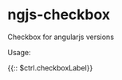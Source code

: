 # ngjs-checkbox
Checkbox for angularjs versions

Usage:

<div ngjs-checkbox
  checked-value="$ctrl.isChecked"
  on-checked="vm.onChecked()"
  allow-label-clicks="true"
  tag-label="{{$ctrl.tagLabel}}"
>
  <span>{{:: $ctrl.checkboxLabel}}</span>
</div>
